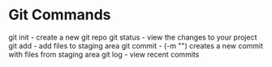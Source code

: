 # Git Commands

git init - create a new git repo
git status - view the changes to your project
git add - add files to staging area
git commit - (-m "") creates a new commit with files from staging area
git log - view recent commits